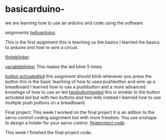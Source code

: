 # basicarduino-

we are learning how to use an arduino and code using the software 

asignments 
[helloarduino](https://create.arduino.cc/editor/whunt29a/039797c1-b686-4826-aefa-956df684e6c4)

This is the first asignment this is teaching us the basics 
I learned the basics to arduino and how to wire a circuit. 

[finiteblinker](https://create.arduino.cc/editor/whunt29a/8c1b2f7a-afb3-4ca1-a8f5-3e09e2d51da3)

[variableblinker](https://create.arduino.cc/editor/whunt29a/fb81c968-095a-4b59-93ec-519cb52d06d6)
This makes the led blink 5 times 

[button activatedled](https://create.arduino.cc/editor/whunt29a/856c2f98-83cf-4efc-b6bf-181b266b8af6)
this asignment should blink whevever you press the button this is the basic teaching of how to usea pushbotton and wire up a breadboard 
I learned how to use a pushbutton and a more advanced knowlege of how to use an led
[twobuttontwoled](https://create.arduino.cc/editor/whunt29a/d2759c3f-77b4-4b45-953e-8ce063efe863)
this is simelar to the button activated led but with two buttons and two leds instead
I learned how to use multiple push puttons on a breadboard. 

Final project: This week I worked on the final project it is an adition to the servo controll coding asignment but with more freedom.
You use onshape to design a holder for your servo control. 
[finalproject code](https://create.arduino.cc/editor/whunt29a/40efa559-dfd3-461b-b00e-44b984502a94)

This week I finished the final project code. 

